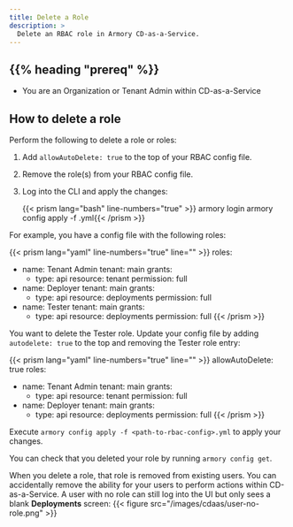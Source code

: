 ```yaml
---
title: Delete a Role
description: >
  Delete an RBAC role in Armory CD-as-a-Service.
---
```


## {{% heading "prereq" %}}

* You are an Organization or Tenant Admin within CD-as-a-Service

## How to delete a role

Perform the following to delete a role or roles:

1. Add `allowAutoDelete: true` to the top of your RBAC config file.
1. Remove the role(s) from your RBAC config file.
1. Log into the CLI and apply the changes:

   {{< prism lang="bash" line-numbers="true" >}}
   armory login
   armory config apply -f <path-to-rbac-config>.yml{{< /prism >}}


For example, you have a config file with the following roles:

{{< prism lang="yaml" line-numbers="true" line="" >}}
roles:
  - name: Tenant Admin
    tenant: main
    grants:
      - type: api
        resource: tenant
        permission: full
  - name: Deployer
    tenant: main
    grants:
      - type: api
        resource: deployments
        permission: full
  - name: Tester
    tenant: main
    grants:
      - type: api
        resource: deployments
        permission: full
{{< /prism >}}

You want to delete the Tester role. Update your config file by adding `autodelete: true` to the top and removing the Tester role entry:

{{< prism lang="yaml" line-numbers="true" line="" >}}
allowAutoDelete: true
roles:
  - name: Tenant Admin
    tenant: main
    grants:
      - type: api
        resource: tenant
        permission: full
  - name: Deployer
    tenant: main
    grants:
      - type: api
        resource: deployments
        permission: full
{{< /prism >}}

Execute `armory config apply -f <path-to-rbac-config>.yml` to apply your changes.

You can check that you deleted your role by running `armory config get`.

When you delete a role, that role is removed from existing users. You can accidentally remove the ability for your users to perform actions within CD-as-a-Service. A user with no role can still log into the UI but only sees a blank **Deployments** screen:
{{< figure src="/images/cdaas/user-no-role.png" >}}

